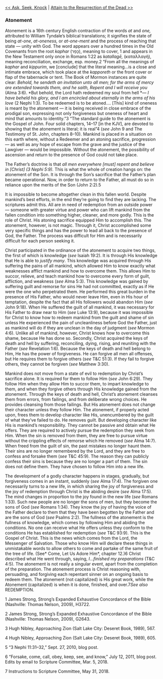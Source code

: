 [<< Ask, Seek, Knock](Ask,%20Seek,%20Knock.md)  |  [Attain to the Resurrection of the Dead >>](Attain%20to%20the%20Resurrection%20of%20the%20Dead.md)

### Atonement
Atonement is a 16th century English contraction of the words *at* and *one,* attributed to William Tyndale’s biblical translations; it signifies the state of being *at*-*one*, *at*-*oneness,* or *at*-*one-ment* and the process of reaching that state — unity with God. The word appears over a hundred times in the Old Covenants from the root *kaphar* (כָּפַר), meaning to cover, 1 and appears in the New Testament only once in Romans 1:22 as *katallagē,* (καταλλαγή), meaning reconciliation, exchange, esp. money.2 “From all the meanings of *kaphar* and *kippurim*, we [conclude] that the literal meaning…is a close and intimate embrace, which took place at the *kapporeth* or the front cover or flap of the tabernacle or tent. The Book of Mormon instances are quite clear: *Behold, he sendeth an invitation unto all men; for the arms of mercy are extended towards them, and he saith, Repent and I will receive you* (Alma 3:6). *But behold, the Lord hath redeemed my soul from hell *— *I have beheld his glory, and I am encircled about eternally in the arms of his love* (2 Nephi 1:3). To be redeemed is to be atoned…. [This] kind of oneness is meant by the atonement — it is being received in close embrace of the prodigal son, expressing not only forgiveness but oneness of heart and mind that amounts to identity.”3 “The standard guide to the atonement is the Gospel of John. Four solid chapters, 14–17 [in the KJV], are devoted to showing that the atonement is literal; it is real”4 (*see* John 9 and The Testimony of St. John, chapters 8–10). Mankind is placed in a situation on this earth where, without a Redeemer and an atoning sacrifice, progression — as well as any hope of escape from the grave and the justice of the Lawgiver — would be impossible. Without the atonement, the possibility of ascension and return to the presence of God could not take place.

The Father’s doctrine is that *all men everywhere [must] repent and believe in [Christ] *(3 Nephi 5:9)*.* This is what the whole of creation hangs on: the atonement of the Son. It is through the Son’s sacrifice that the Father’s plan became operational. Now, in order to return to the Father, all must do so in reliance upon the merits of the Son (John 2:2).5

It is impossible to become altogether clean in this fallen world. Despite mankind’s best efforts, in the end they’re going to find they are lacking. The scriptures admit this. All are in need of redemption from an outside power — someone with greater virtue and power who can lift mankind from the fallen condition into something higher, cleaner, and more godly. This is the role of Christ. His atoning sacrifice equipped Him to accomplish this. The atonement, however, is not magic. Through it, Christ accomplished some very specific things and has the power to lead all back to the presence of God, the Father. The process was difficult for Him and is necessarily difficult for each person seeking it.

Christ participated in the ordinance of the atonement to acquire two things, the first of which is knowledge (*see* Isaiah 19:2). It is through His knowledge that He is able to *justify many*. This knowledge was acquired through His suffering the pains of all mankind, which allowed Him to know exactly what weaknesses afflict mankind and how to overcome them. This allows Him to succor, relieve, and teach mankind how to overcome every form of guilt, affliction, and weakness (*see* Alma 5:3). This knowledge was gained by suffering guilt and remorse for sins He had not committed, exactly as if He were the one who perpetrated them. He performed this great burden in the presence of His Father, who would never leave Him, even in His hour of temptation, despite the fact that all His followers would abandon Him (*see* John 9:18). When He suffered the guilt of all mankind, it was necessary for His Father to draw near to Him (*see* Luke 13:9), because it was impossible for Christ to know how to redeem mankind from the guilt and shame of sin unless He experienced the pain of uncleanliness before God the Father, just as mankind will do if they are unclean in the day of judgment (*see* Mormon 4:6). Unlike all of mankind, however, Christ knows how to overcome this shame, because He has done so. Secondly, Christ acquired the keys of death and hell by suffering, reconciling, dying, rising, and reuniting with the Father (*see* Revelation 1:6). Because the keys of death and hell belong to Him, He has the power of forgiveness. He can forgive all men all offenses, but He requires them to forgive others (*see* T&C 51:3). If they fail to forgive others, they cannot be forgiven (*see* Matthew 3:30).

Mankind does not move from a state of evil to redemption by Christ’s sacrifice alone. It is required for them to follow Him (*see* John 6:29). They follow Him when they allow Him to succor them, to impart knowledge to them, and when they forgive others through His knowledge gained from the atonement. Through the keys of death and hell, Christ’s atonement cleanses them from errors, from failings, and from deliberate wrong choices. He provides cleansing from those failings. But His atonement does not change their character unless they follow Him. The atonement, if properly acted upon, frees them to develop character like His, unencumbered by the guilt of what they’ve failed to do. He removes guilt. But developing character like His is mankind’s responsibility. They cannot be passive and obtain what He offers. They are required to actively pursue the redemption they seek from Him. When the sin is removed from them, they are free to pursue virtue without the crippling effects of remorse which He removed (*see* Alma 14:7). When freed from the guilt of sin, the past mistakes no longer haunt them. Their sins are no longer remembered by the Lord, and they are free to confess and forsake them (*see* T&C 45:9). The reason they can publicly confess their sins is because they are no longer a part of them. The sin does not define them. They have chosen to follow Him into a new life.

The development of a godly character happens in stages, gradually, but forgiveness comes in an instant, suddenly (*see* Alma 17:4). The forgiven one necessarily turns to a new life, in which sharing the joy of forgiveness and the joy of redemption through Christ is the abiding desire (*see* Alma 17:5). The mind changes in proportion to the joy found in the new life (*see* Romans 1:33). Such new people are no longer the sons of men, but they become the sons of God (*see* Romans 1:34). They know the joy of having the voice of the Father declare to them that they have been begotten by the Father and are the sons of God (*see* Psalms 2:2). The fullness of the atonement is the fullness of knowledge, which comes by following Him and abiding the conditions. No one can receive what He offers unless they conform to the conditions He has established for redemption (*see* T&C 93:9). This is the Gospel of Christ. This is the news which comes from the Lord, the Messenger of Salvation. Those who know Him will declare these things in unmistakable words to allow others to come and partake of the same fruit of the tree of life. (See* Come, Let Us Adore Him*, chapter 12.)6 Christ described what He went through, saying, *I*…*finished my preparations* (T&C 4:5). The atonement is not really a singular event, apart from the completion of the preparation. The atonement process is Christ reasoning with, persuading, and forgiving each repentant sinner on an ongoing basis to redeem them. The atonement (not capitalized) is His great work, while the Atonement (capitalized) is when it is done, finished, and over.7*See also* REDEMPTION.



1 James Strong, Strong’s Expanded Exhaustive Concordance of the Bible (Nashville: Thomas Nelson, 2009), H3722.


2 James Strong, Strong’s Expanded Exhaustive Concordance of the Bible (Nashville: Thomas Nelson, 2009), G2643.


3 Hugh Nibley, Approaching Zion (Salt Lake City: Deseret Book, 1989), 567.


4 Hugh Nibley, Approaching Zion (Salt Lake City: Deseret Book, 1989), 605.


5 “3 Nephi 11:31–32,” Sept. 27, 2010, blog post.


6 “Forsake, come, call, obey, keep, see, and know,” July 12, 2011, blog post. Edits by email to Scripture Committee, Mar. 5, 2018.


7 Instructions to Scripture Committee, May 31, 2018.